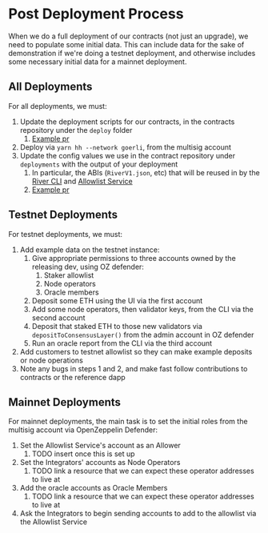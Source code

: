 # Post Deployment Process

When we do a full deployment of our contracts (not just an upgrade), we need to populate some initial data. This can include data for the sake of demonstration if we're doing a testnet deployment, and otherwise includes some necessary initial data for a mainnet deployment.

## All Deployments

For all deployments, we must:

1. Update the deployment scripts for our contracts, in the contracts repository under the `deploy` folder
    1. [Example pr](https://github.com/River-Protocol/river-contracts/pull/47)
2. Deploy via `yarn hh --network goerli`, from the multisig account
3. Update the config values we use in the contract repository under `deployments` with the output of your deployment
    1. In particular, the ABIs (`RiverV1.json`, etc) that will be reused in by the [River CLI](https://github.com/River-Protocol/river) and [Allowlist Service](https://github.com/River-Protocol/Allowlist-Service)
    2. [Example pr](https://github.com/River-Protocol/river-contracts/pull/53/files)

## Testnet Deployments

For testnet deployments, we must:

1. Add example data on the testnet instance:
    1. Give appropriate permissions to three accounts owned by the releasing dev, using OZ defender:
        1. Staker allowlist
        2. Node operators
        3. Oracle members
    2. Deposit some ETH using the UI via the first account
    3. Add some node operators, then validator keys, from the CLI via the second account
    4. Deposit that staked ETH to those new validators via `depositToConsensusLayer()` from the admin account in OZ defender
    5. Run an oracle report from the CLI via the third account
2. Add customers to testnet allowlist so they can make example deposits or node operations
3. Note any bugs in steps 1 and 2, and make fast follow contributions to contracts or the reference dapp

## Mainnet Deployments

For mainnet deployments, the main task is to set the initial roles from the multisig account via OpenZeppelin Defender:

1. Set the Allowlist Service's account as an Allower
    1. TODO insert once this is set up
2. Set the Integrators' accounts as Node Operators
    1. TODO link a resource that we can expect these operator addresses to live at
3. Add the oracle accounts as Oracle Members
    1. TODO link a resource that we can expect these operator addresses to live at
4. Ask the Integrators to begin sending accounts to add to the allowlist via the Allowlist Service
